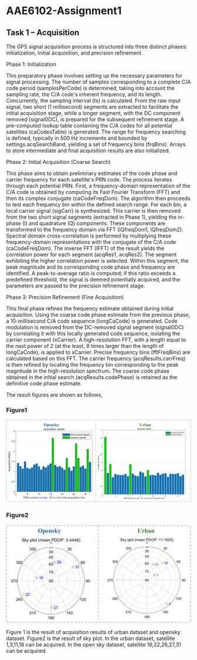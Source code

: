 # AAE6102-Assignment1

## Task 1 – Acquisition

The GPS signal acquisition process is structured into three distinct phases: initialization, initial acquisition, and precision refinement.

Phase 1: Initialization

This preparatory phase involves setting up the necessary parameters for signal processing. The number of samples corresponding to a complete C/A code period (samplesPerCode) is determined, taking into account the sampling rate, the C/A code's inherent frequency, and its length. Concurrently, the sampling interval (ts) is calculated. From the raw input signal, two short (1 millisecond) segments are extracted to facilitate the initial acquisition stage, while a longer segment, with the DC component removed (signal0DC), is prepared for the subsequent refinement stage. A pre-computed lookup table containing the C/A codes for all potential satellites (caCodesTable) is generated. The range for frequency searching is defined, typically in 500 Hz increments and bounded by settings.acqSearchBand, yielding a set of frequency bins (frqBins). Arrays to store intermediate and final acquisition results are also initialized.

Phase 2: Initial Acquisition (Coarse Search)

This phase aims to obtain preliminary estimates of the code phase and carrier frequency for each satellite's PRN code. The process iterates through each potential PRN. First, a frequency-domain representation of the C/A code is obtained by computing its Fast Fourier Transform (FFT) and then its complex conjugate (caCodeFreqDom). The algorithm then proceeds to test each frequency bin within the defined search range. For each bin, a local carrier signal (sigCarr) is synthesized. This carrier is then removed from the two short signal segments (extracted in Phase 1), yielding the in-phase (I) and quadrature (Q) components. These components are transformed to the frequency domain via FFT (IQfreqDom1, IQfreqDom2). Spectral domain cross-correlation is performed by multiplying these frequency-domain representations with the conjugate of the C/A code (caCodeFreqDom). The inverse FFT (IFFT) of the result yields the correlation power for each segment (acqRes1, acqRes2). The segment exhibiting the higher correlation power is selected. Within this segment, the peak magnitude and its corresponding code phase and frequency are identified. A peak-to-average ratio is computed; if this ratio exceeds a predefined threshold, the signal is deemed potentially acquired, and the parameters are passed to the precision refinement stage.

Phase 3: Precision Refinement (Fine Acquisition)

This final phase refines the frequency estimate obtained during initial acquisition. Using the coarse code phase estimate from the previous phase, a 10-millisecond C/A code sequence (longCaCode) is generated. Code modulation is removed from the DC-removed signal segment (signal0DC) by correlating it with this locally generated code sequence, isolating the carrier component (xCarrier). A high-resolution FFT, with a length equal to the next power of 2 (at the least, 8 times larger than the length of longCaCode), is applied to xCarrier. Precise frequency bins (fftFreqBins) are calculated based on this FFT. The carrier frequency (acqResults.carrFreq) is then refined by locating the frequency bin corresponding to the peak magnitude in the high-resolution spectrum. The coarse code phase obtained in the initial search (acqResults.codePhase) is retained as the definitive code phase estimate.

The result figures are shown as follows,
### Figure1
![image](https://github.com/shanzewang/AAE6102-Assignment1/blob/main/Task1-fig/acquisition%20result.png)
### Figure2
![image](https://github.com/shanzewang/AAE6102-Assignment1/blob/main/Task1-fig/skyplot.png)

Figure 1 is the result of acquisition results of urban dataset and opensky dataset. Figure2 is the result of sky plot. In the urban dataset, satellite 1,3,11,18 can be acquired. In the open sky dataset, satellite 16,22,26,27,31 can be acquired.
